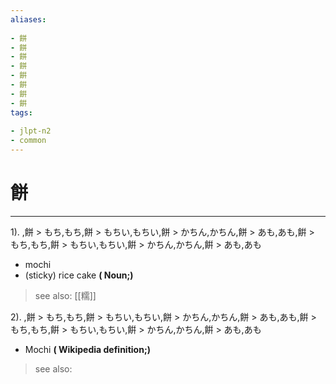 ```yaml
---
aliases:
    
- 餅
- 餅
- 餅
- 餅
- 餠
- 餠
- 餠
- 餠
tags:
    
- jlpt-n2
- common
---
```


# 餅
---
1).
,餅 > もち,もち,餅 > もちい,もちい,餅 > かちん,かちん,餅 > あも,あも,餠 > もち,もち,餠 > もちい,もちい,餠 > かちん,かちん,餠 > あも,あも

- mochi
- (sticky) rice cake
**( Noun;)**
> see also:  [[糯]]
            
2).
,餅 > もち,もち,餅 > もちい,もちい,餅 > かちん,かちん,餅 > あも,あも,餠 > もち,もち,餠 > もちい,もちい,餠 > かちん,かちん,餠 > あも,あも

- Mochi
**( Wikipedia definition;)**
> see also: 
            